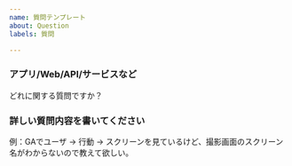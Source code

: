 ```yaml
---
name: 質問テンプレート
about: Question
labels: 質問

---
```


### アプリ/Web/API/サービスなど
どれに関する質問ですか？

### 詳しい質問内容を書いてください
例：GAでユーザ -> 行動 -> スクリーンを見ているけど、撮影画面のスクリーン名がわからないので教えて欲しい。
